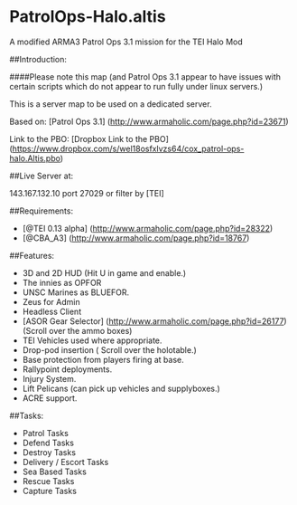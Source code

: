 # PatrolOps-Halo.altis
A modified ARMA3 Patrol Ops 3.1 mission for the TEI Halo Mod

##Introduction:

####Please note this map (and Patrol Ops 3.1 appear to have issues with certain scripts which do not appear to run fully under linux servers.)

This is a server map to be used on a dedicated server. 

Based on: 
[Patrol Ops 3.1] (http://www.armaholic.com/page.php?id=23671)

Link to the PBO: 
[Dropbox Link to the PBO] (https://www.dropbox.com/s/wel18osfxlvzs64/cox_patrol-ops-halo.Altis.pbo) 

##Live Server at:

143.167.132.10 port 27029 or filter by [TEI] 



##Requirements:
* [@TEI 0.13 alpha] (http://www.armaholic.com/page.php?id=28322)
* [@CBA_A3] (http://www.armaholic.com/page.php?id=18767)

##Features:
* 3D and 2D HUD (Hit U in game and enable.) 
* The innies as OPFOR 
* UNSC Marines as BLUEFOR. 
* Zeus for Admin 
* Headless Client 
* [ASOR Gear Selector] (http://www.armaholic.com/page.php?id=26177) (Scroll over the ammo boxes) 
* TEI Vehicles used where appropriate. 
* Drop-pod insertion ( Scroll over the holotable.) 
* Base protection from players firing at base. 
* Rallypoint deployments. 
* Injury System. 
* Lift Pelicans (can pick up vehicles and supplyboxes.) 
* ACRE support. 

##Tasks:
* Patrol Tasks 
* Defend Tasks 
* Destroy Tasks 
* Delivery / Escort Tasks 
* Sea Based Tasks 
* Rescue Tasks 
* Capture Tasks
